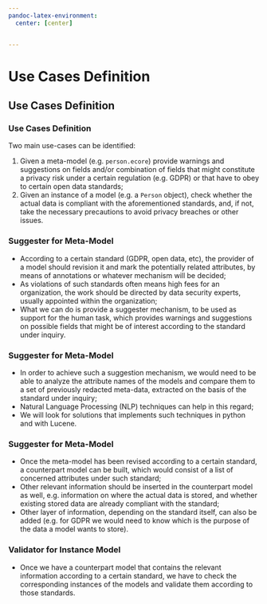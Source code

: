 ```yaml
---
pandoc-latex-environment:
  center: [center]


---
```


# Use Cases Definition

## Use Cases Definition

### Use Cases Definition

Two main use-cases can be identified:

1. Given a meta-model (e.g. `person.ecore`) provide warnings and suggestions on fields and/or combination of fields that might constitute a privacy risk under a certain regulation (e.g. GDPR) or that have to obey to certain open data standards;
2. Given an instance of a model (e.g. a `Person` object), check whether the actual data is compliant with the aforementioned standards, and, if not, take the necessary precautions to avoid privacy breaches or other issues.

### Suggester for Meta-Model

+ According to a certain standard (GDPR, open data, etc), the provider of a model should revision it and mark the potentially related attributes, by means of annotations or whatever mechanism will be decided;
+ As violations of such standards often means high fees for an organization, the work should be directed by data security experts, usually appointed within the organization;
+ What we can do is provide a suggester mechanism, to be used as support for the human task, which provides warnings and suggestions on possible fields that might be of interest according to the standard under inquiry.

### Suggester for Meta-Model

+ In order to achieve such a suggestion mechanism, we would need to be able to analyze the attribute names of the models and compare them to a set of previously redacted meta-data, extracted on the basis of the standard under inquiry;
+ Natural Language Processing (NLP) techniques can help in this regard;
+ We will look for solutions that implements such techniques in python and with Lucene.

### Suggester for Meta-Model

+ Once the meta-model has been revised according to a certain standard, a counterpart model can be built, which would consist of a list of concerned attributes under such standard;
+ Other relevant information should be inserted in the counterpart model as well, e.g. information on where the actual data is stored, and whether existing stored data are already compliant with the standard;
+ Other layer of information, depending on the standard itself, can also be added (e.g. for GDPR we would need to know which is the purpose of the data a model wants to store).

### Validator for Instance Model

+ Once we have a counterpart model that contains the relevant information according to a certain standard, we have to check the corresponding instances of the models and validate them according to those standards.